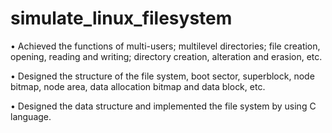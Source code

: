 simulate_linux_filesystem
=========================
•	Achieved the functions of multi-users; multilevel directories; file creation, opening, reading and writing; directory creation, alteration and erasion, etc.

•	Designed the structure of the file system, boot sector, superblock, node bitmap, node area, data allocation bitmap and data block, etc.

•	Designed the data structure and implemented the file system by using C language.
